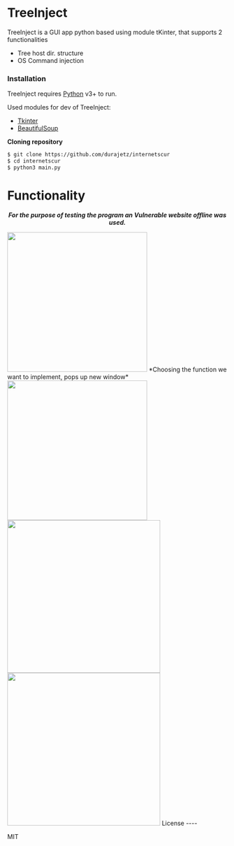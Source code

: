 # TreeInject

TreeInject is a GUI app python based using module tKinter, that supports 2 functionalities
  - Tree host dir. structure
  - OS Command injection

### Installation

TreeInject requires [Python](https://www.python.org/downloads/) v3+ to run.

Used modules for dev of TreeInject:
- [Tkinter](https://github.com/python/cpython/tree/master/Lib/tkinter/)
- [BeautifulSoup](https://github.com/waylan/beautifulsoup)

**Cloning repository**
```sh
$ git clone https://github.com/durajetz/internetscur
$ cd internetscur
$ python3 main.py
```

#  Functionality
<p align="center"><b><em>For the purpose of testing the program an Vulnerable website offline was used.</em></b></br></p>
<img src="https://media4.giphy.com/media/GijNtQfpydqijSROH7/giphy.gif" alt=""  width="320px">
*Choosing the function we want to implement, pops up new window*

<img src="https://media0.giphy.com/media/jw6Zy69bwWX3a1obDl/giphy.gif" alt="" width="320px">
<img src="https://media4.giphy.com/media/KPRU4rIJbDxUMmjow4/giphy.gif" alt=""  width="350px">
<img src="https://media4.giphy.com/media/JkzlYa6WGpphEsPr5J/giphy.gif" alt="" width="350px">
License
----

MIT
